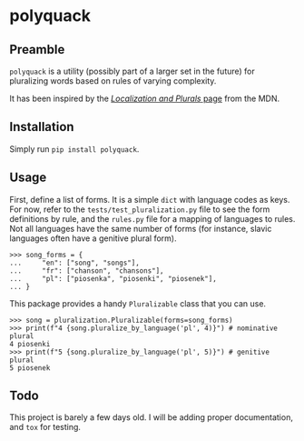 # polyquack

## Preamble

`polyquack` is a utility (possibly part of a larger set in the future) for pluralizing words based on rules of varying complexity.

It has been inspired by the [*Localization and Plurals* page](https://developer.mozilla.org/en-US/docs/Mozilla/Localization/Localization_and_Plurals) from the MDN.

## Installation

Simply run `pip install polyquack`.

## Usage

First, define a list of forms. It is a simple `dict` with language codes as keys. For now, refer to the `tests/test_pluralization.py` file to see the form definitions by rule, and the `rules.py` file for a mapping of languages to rules. Not all languages have the same number of forms (for instance, slavic languages often have a genitive plural form).

    >>> song_forms = {
    ...     "en": ["song", "songs"],
    ...     "fr": ["chanson", "chansons"],
    ...     "pl": ["piosenka", "piosenki", "piosenek"],
    ... }

This package provides a handy `Pluralizable` class that you can use.

    >>> song = pluralization.Pluralizable(forms=song_forms)
    >>> print(f"4 {song.pluralize_by_language('pl', 4)}") # nominative plural
    4 piosenki
    >>> print(f"5 {song.pluralize_by_language('pl', 5)}") # genitive plural
    5 piosenek

## Todo

This project is barely a few days old. I will be adding proper documentation, and `tox` for testing.